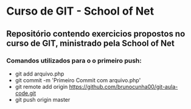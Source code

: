 # Curso de GIT - School of Net

## Repositório contendo exercicios propostos no curso de GIT, ministrado pela School of Net

### Comandos utilizados para o o primeiro push:

- git add arquivo.php
- git commit -m 'Primeiro Commit com arquivo.php'
- git remote add origin https://github.com/brunocunha00/git-aula-code.git
- git push origin master
